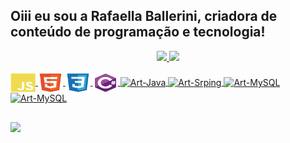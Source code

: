 ## Oiii eu sou a Rafaella Ballerini, criadora de conteúdo de programação e tecnologia!
<div align="center">
  <a href="https://github.com/Arthur-All">
  <img height="180em" src="https://github-readme-stats.vercel.app/api?username=Arthur-All&show_icons=true&theme=radical&include_all_commits=true&count_private=true"/>
  <img height="180em" src="https://github-readme-stats.vercel.app/api/top-langs/?username=Arthur-All&layout=compact&langs_count=7&theme=radical"/>
</div>
<div style="display: inline_block"><br>
  <img align="center" alt="Art-Js" height="30" width="40" src="https://raw.githubusercontent.com/devicons/devicon/master/icons/javascript/javascript-plain.svg">
  <img align="center" alt="Art-HTML" height="30" width="40" src="https://raw.githubusercontent.com/devicons/devicon/master/icons/html5/html5-original.svg">
  <img align="center" alt="Art-CSS" height="30" width="40" src="https://raw.githubusercontent.com/devicons/devicon/master/icons/css3/css3-original.svg">
  <img align="center" alt="Art-Csharp" height="30" width="40" src="https://raw.githubusercontent.com/devicons/devicon/master/icons/csharp/csharp-original.svg">
  <img align="center" alt="Art-Java" height="40" width="50" src="https://cdn.jsdelivr.net/gh/devicons/devicon/icons/java/java-original.svg" />
  <img align="center" alt="Art-Srping" height="30" width="40" src="https://cdn.jsdelivr.net/gh/devicons/devicon/icons/spring/spring-original.svg" />
  <img align="center" alt="Art-MySQL" height="60" width="75" src="https://cdn.jsdelivr.net/gh/devicons/devicon/icons/mysql/mysql-original-wordmark.svg" />
  <img align="center" alt="Art-MySQL" height="60" width="75" src="https://cdn.jsdelivr.net/gh/devicons/devicon/icons/microsoftsqlserver/microsoftsqlserver-plain-wordmark.svg" />

  
  
  ##
 
<div> 
  <a href="https://www.linkedin.com/in/arthur-r-allen/" target="_blank"><img src="https://img.shields.io/badge/-LinkedIn-%230077B5?style=for-the-badge&logo=linkedin&logoColor=white" target="_blank"></a> 
 
 
</div>
